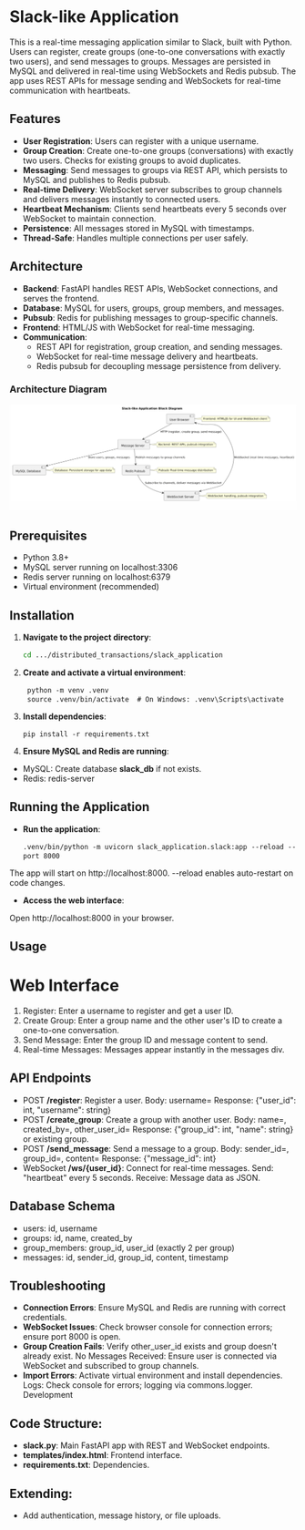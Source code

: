 # Slack-like Application

This is a real-time messaging application similar to Slack, built with Python. Users can register, create groups (one-to-one conversations with exactly two users), and send messages to groups. Messages are persisted in MySQL and delivered in real-time using WebSockets and Redis pubsub. The app uses REST APIs for message sending and WebSockets for real-time communication with heartbeats.

## Features

- **User Registration**: Users can register with a unique username.
- **Group Creation**: Create one-to-one groups (conversations) with exactly two users. Checks for existing groups to avoid duplicates.
- **Messaging**: Send messages to groups via REST API, which persists to MySQL and publishes to Redis pubsub.
- **Real-time Delivery**: WebSocket server subscribes to group channels and delivers messages instantly to connected users.
- **Heartbeat Mechanism**: Clients send heartbeats every 5 seconds over WebSocket to maintain connection.
- **Persistence**: All messages stored in MySQL with timestamps.
- **Thread-Safe**: Handles multiple connections per user safely.

## Architecture

- **Backend**: FastAPI handles REST APIs, WebSocket connections, and serves the frontend.
- **Database**: MySQL for users, groups, group members, and messages.
- **Pubsub**: Redis for publishing messages to group-specific channels.
- **Frontend**: HTML/JS with WebSocket for real-time messaging.
- **Communication**:
  - REST API for registration, group creation, and sending messages.
  - WebSocket for real-time message delivery and heartbeats.
  - Redis pubsub for decoupling message persistence from delivery.

### Architecture Diagram

![Block Diagram](Block_Diagram.png)

## Prerequisites

- Python 3.8+
- MySQL server running on localhost:3306
- Redis server running on localhost:6379
- Virtual environment (recommended)

## Installation

1. **Navigate to the project directory**:
   ```bash
   cd .../distributed_transactions/slack_application
   ```

2. **Create and activate a virtual environment**:
   ```
    python -m venv .venv
    source .venv/bin/activate  # On Windows: .venv\Scripts\activate   
   ```

3.  **Install dependencies**:

    ```
    pip install -r requirements.txt
    ```

4.  **Ensure MySQL and Redis are running**:

-   MySQL: Create database **slack_db** if not exists.
-   Redis: redis-server


## Running the Application

-   **Run the application**:

    ```
    .venv/bin/python -m uvicorn slack_application.slack:app --reload --port 8000
    ```

The app will start on http://localhost:8000.
--reload enables auto-restart on code changes.

-   **Access the web interface**:

Open http://localhost:8000 in your browser.


## Usage

# Web Interface
1.  Register: Enter a username to register and get a user ID.
2.  Create Group: Enter a group name and the other user's ID to create a one-to-one conversation.
3.  Send Message: Enter the group ID and message content to send.
4.  Real-time Messages: Messages appear instantly in the messages div.

##  API Endpoints

-   POST **/register**: Register a user.
    Body: username=<string>
    Response: {"user_id": int, "username": string}
-  POST **/create_group**: Create a group with another user.
    Body: name=<string>, created_by=<int>, other_user_id=<int>
    Response: {"group_id": int, "name": string} or existing group.
-  POST **/send_message**: Send a message to a group.
    Body: sender_id=<int>, group_id=<int>, content=<string>
    Response: {"message_id": int}
-  WebSocket **/ws/{user_id}**: Connect for real-time messages.
    Send: "heartbeat" every 5 seconds.
    Receive: Message data as JSON.

## Database Schema
-   users: id, username
-   groups: id, name, created_by
-   group_members: group_id, user_id (exactly 2 per group)
-   messages: id, sender_id, group_id, content, timestamp


## Troubleshooting

-   **Connection Errors**: Ensure MySQL and Redis are running with correct credentials.
-   **WebSocket Issues**: Check browser console for connection errors; ensure port 8000 is open.
-   **Group Creation Fails**: Verify other_user_id exists and group doesn't already exist.
No Messages Received: Ensure user is connected via WebSocket and subscribed to group channels.
-   **Import Errors**: Activate virtual environment and install dependencies.
Logs: Check console for errors; logging via commons.logger.
Development

## Code Structure:
-   **slack.py**: Main FastAPI app with REST and WebSocket endpoints.
-   **templates/index.html**: Frontend interface.
-   **requirements.txt**: Dependencies.

## Extending: 
-   Add authentication, message history, or file uploads.